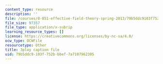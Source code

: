 ```yaml
---
content_type: resource
description: ''
file: /courses/8-851-effective-field-theory-spring-2013/79b5ddc9103f752bbbef7a7107962305_kJFbJDYuU_k.srt
file_size: 97357
file_type: application/x-subrip
learning_resource_types: []
license: https://creativecommons.org/licenses/by-nc-sa/4.0/
ocw_type: OCWFile
resourcetype: Other
title: 3play caption file
uid: 79b5ddc9-103f-752b-bbef-7a7107962305
---
```

